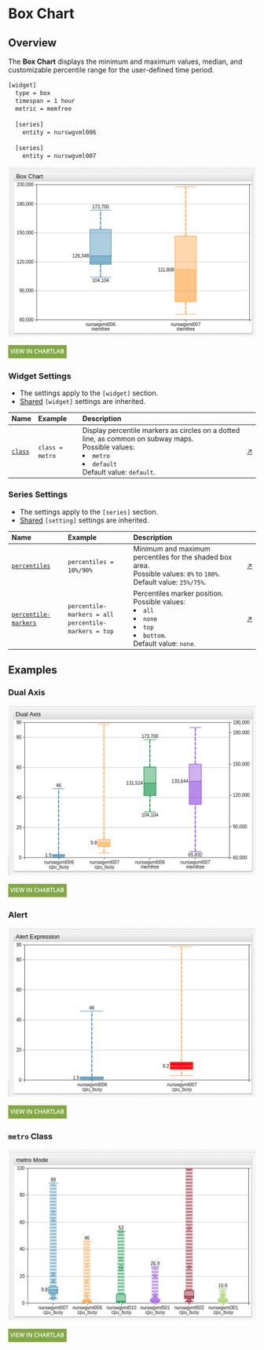 # Box Chart

## Overview

The **Box Chart** displays the minimum and maximum values, median, and customizable percentile range for the user-defined time period.

```ls
[widget]
  type = box
  timespan = 1 hour
  metric = memfree

  [series]
    entity = nurswgvml006

  [series]
    entity = nurswgvml007
```

![](./images/box-chart-title-2.png)

[![](../../images/button.png)](https://apps.axibase.com/chartlab/81e2eaad)

### Widget Settings

* The settings apply to the `[widget]` section.
* [Shared](../shared/README.md) `[widget]` settings are inherited.

Name |Example |Description |&nbsp;
:--|:--|:--|:--
[`class`](#class) | `class = metro` | Display percentile markers as circles on a dotted line, as common on subway maps.<br>Possible values:<br><li>`metro`<br><li>`default`<br>Default value: `default`.| [↗](https://apps.axibase.com/chartlab/c147cb06)

### Series Settings

* The settings apply to the `[series]` section.
* [Shared](../shared/README.md) `[setting]` settings are inherited.

Name |Example |Description |&nbsp;
:--|:--|:--|:--
[`percentiles`](#percentiles) | `percentiles = 10%/90%` | Minimum and maximum percentiles for the shaded box area.<br>Possible values: `0%` to `100%`.<br>Default value: `25%/75%`.| [↗](https://apps.axibase.com/chartlab/5a6925f5)
[`percentile-markers`](#percentile-markers)| `percentile-markers = all`<br>`percentile-markers = top` | Percentiles marker position.<br>Possible values:<br><li>`all`<br><li>`none`<br><li>`top`<br><li>`bottom`.<br>Default value: `none`.|[↗](https://apps.axibase.com/chartlab/866a4521)

## Examples

### Dual Axis

![](./images/dual-axis.png)

[![](../../images/button.png)](https://apps.axibase.com/chartlab/8544efb0)

### Alert

![](./images/alert-expression-1.png)

[![](../../images/button.png)](https://apps.axibase.com/chartlab/84397e8d)

### `metro` Class

![](./images/metro-mode-1.png)

[![](../../images/button.png)](https://apps.axibase.com/chartlab/61dd4397)
